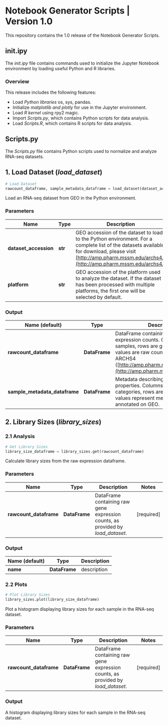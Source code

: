 # Notebook Generator Scripts | Version 1.0
This repository contains the 1.0 release of the Notebook Generator Scripts.

## init.ipy
The *init.ipy* file contains commands used to initialize the Jupyter Notebook environment by loading useful Python and R libraries.


### Overview
This release includes the following features:
* Load *Python libraries* os, sys, pandas.
* Initialize *matplotlib and plotly* for use in the Jupyter environment.
* Load *R kernel* using rpy2 magic.
* Import *Scripts.py*, which contains Python scripts for data analysis.
* Load *Scripts.R*, which contains R scripts for data analysis.


## Scripts.py
The *Scripts.py* file contains Python scripts used to normalize and analyze RNA-seq datasets.

## 1. Load Dataset (*load_dataset*)
```python
# Load Dataset
rawcount_dataframe, sample_metadata_dataframe = load_dataset(dataset_accession, platform=None)
```
Load an RNA-seq dataset from GEO in the Python environment.

### Parameters
| Name | Type | Description | Notes |
| ---- | ---- | ----------- | ----- |
| **dataset_accession** | **str** | GEO accession of the dataset to load to the Python environment.  For a complete list of the datasets available for download, please visit [http://amp.pharm.mssm.edu/archs4/](http://amp.pharm.mssm.edu/archs4/) | [required] |
| **platform** | **str** | GEO accession of the platform used to analyze the dataset.  If the dataset has been processed with multiple platforms, the first one will be selected by default. | [optional] |

### Output
| Name (default) | Type | Description |
| ---- | ---- | ----------- |
| **rawcount_dataframe** | **DataFrame** | DataFrame containing raw gene expression counts.  Columns are GEO samples, rows are gene symbols, values are raw counts as mapped by ARCHS4 ([http://amp.pharm.mssm.edu/archs4/](http://amp.pharm.mssm.edu/archs4/)). |
| **sample_metadata_dataframe** | **DataFrame** | Metadata describing sample properties.  Columns are metadata categories, rows are GEO sample IDs, values represent metadata values as annotated on GEO. |

## 2. Library Sizes (*library_sizes*)
### 2.1 Analysis
```python
# Get Library Sizes
library_size_dataframe = library_sizes.get(rawcount_dataframe)
```
Calculate library sizes from the raw expression dataframe.

### Parameters
| Name | Type | Description | Notes |
| ---- | ---- | ----------- | ----- |
| **rawcount_dataframe** | **DataFrame** | DataFrame containing raw gene expression counts, as provided by *load_dataset*. | [required] |

### Output
| Name (default) | Type | Description |
| ---- | ---- | ----------- |
| **name** | **DataFrame** | description |

### 2.2 Plots
```python
# Plot Library Sizes
library_sizes.plot(library_size_dataframe)
```
Plot a histogram displaying library sizes for each sample in the RNA-seq dataset.

### Parameters
| Name | Type | Description | Notes |
| ---- | ---- | ----------- | ----- |
| **rawcount_dataframe** | **DataFrame** | DataFrame containing raw gene expression counts, as provided by *load_dataset*. | [required] |

### Output
A histogram displaying library sizes for each sample in the RNA-seq dataset.
